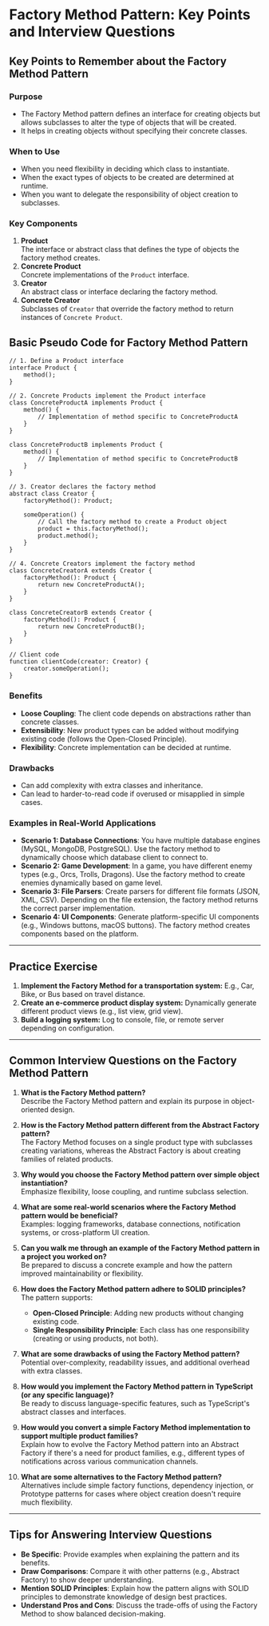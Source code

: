 # Factory Method Pattern: Key Points and Interview Questions

## Key Points to Remember about the Factory Method Pattern

### Purpose

- The Factory Method pattern defines an interface for creating objects but allows subclasses to alter the type of objects that will be created.
- It helps in creating objects without specifying their concrete classes.

### When to Use

- When you need flexibility in deciding which class to instantiate.
- When the exact types of objects to be created are determined at runtime.
- When you want to delegate the responsibility of object creation to subclasses.

### Key Components

1. **Product**  
   The interface or abstract class that defines the type of objects the factory method creates.
2. **Concrete Product**  
   Concrete implementations of the `Product` interface.
3. **Creator**  
   An abstract class or interface declaring the factory method.
4. **Concrete Creator**  
   Subclasses of `Creator` that override the factory method to return instances of `Concrete Product`.

## Basic Pseudo Code for Factory Method Pattern

```
// 1. Define a Product interface
interface Product {
    method();
}

// 2. Concrete Products implement the Product interface
class ConcreteProductA implements Product {
    method() {
        // Implementation of method specific to ConcreteProductA
    }
}

class ConcreteProductB implements Product {
    method() {
        // Implementation of method specific to ConcreteProductB
    }
}

// 3. Creator declares the factory method
abstract class Creator {
    factoryMethod(): Product;

    someOperation() {
        // Call the factory method to create a Product object
        product = this.factoryMethod();
        product.method();
    }
}

// 4. Concrete Creators implement the factory method
class ConcreteCreatorA extends Creator {
    factoryMethod(): Product {
        return new ConcreteProductA();
    }
}

class ConcreteCreatorB extends Creator {
    factoryMethod(): Product {
        return new ConcreteProductB();
    }
}

// Client code
function clientCode(creator: Creator) {
    creator.someOperation();
}
```

### Benefits

- **Loose Coupling**: The client code depends on abstractions rather than concrete classes.
- **Extensibility**: New product types can be added without modifying existing code (follows the Open-Closed Principle).
- **Flexibility**: Concrete implementation can be decided at runtime.

### Drawbacks

- Can add complexity with extra classes and inheritance.
- Can lead to harder-to-read code if overused or misapplied in simple cases.

### Examples in Real-World Applications

- **Scenario 1: Database Connections**: You have multiple database engines (MySQL, MongoDB, PostgreSQL). Use the factory method to dynamically choose which database client to connect to.
- **Scenario 2: Game Development**: In a game, you have different enemy types (e.g., Orcs, Trolls, Dragons). Use the factory method to create enemies dynamically based on game level.
- **Scenario 3: File Parsers**: Create parsers for different file formats (JSON, XML, CSV). Depending on the file extension, the factory method returns the correct parser implementation.
- **Scenario 4: UI Components**: Generate platform-specific UI components (e.g., Windows buttons, macOS buttons). The factory method creates components based on the platform.

---

## Practice Exercise

1. **Implement the Factory Method for a transportation system:** E.g., Car, Bike, or Bus based on travel distance.
2. **Create an e-commerce product display system:** Dynamically generate different product views (e.g., list view, grid view).
3. **Build a logging system:** Log to console, file, or remote server depending on configuration.

---

## Common Interview Questions on the Factory Method Pattern

1. **What is the Factory Method pattern?**  
   Describe the Factory Method pattern and explain its purpose in object-oriented design.

2. **How is the Factory Method pattern different from the Abstract Factory pattern?**  
   The Factory Method focuses on a single product type with subclasses creating variations, whereas the Abstract Factory is about creating families of related products.

3. **Why would you choose the Factory Method pattern over simple object instantiation?**  
   Emphasize flexibility, loose coupling, and runtime subclass selection.

4. **What are some real-world scenarios where the Factory Method pattern would be beneficial?**  
   Examples: logging frameworks, database connections, notification systems, or cross-platform UI creation.

5. **Can you walk me through an example of the Factory Method pattern in a project you worked on?**  
   Be prepared to discuss a concrete example and how the pattern improved maintainability or flexibility.

6. **How does the Factory Method pattern adhere to SOLID principles?**  
   The pattern supports:

   - **Open-Closed Principle**: Adding new products without changing existing code.
   - **Single Responsibility Principle**: Each class has one responsibility (creating or using products, not both).

7. **What are some drawbacks of using the Factory Method pattern?**  
   Potential over-complexity, readability issues, and additional overhead with extra classes.

8. **How would you implement the Factory Method pattern in TypeScript (or any specific language)?**  
   Be ready to discuss language-specific features, such as TypeScript's abstract classes and interfaces.

9. **How would you convert a simple Factory Method implementation to support multiple product families?**  
   Explain how to evolve the Factory Method pattern into an Abstract Factory if there's a need for product families, e.g., different types of notifications across various communication channels.

10. **What are some alternatives to the Factory Method pattern?**  
    Alternatives include simple factory functions, dependency injection, or Prototype patterns for cases where object creation doesn't require much flexibility.

---

## Tips for Answering Interview Questions

- **Be Specific**: Provide examples when explaining the pattern and its benefits.
- **Draw Comparisons**: Compare it with other patterns (e.g., Abstract Factory) to show deeper understanding.
- **Mention SOLID Principles**: Explain how the pattern aligns with SOLID principles to demonstrate knowledge of design best practices.
- **Understand Pros and Cons**: Discuss the trade-offs of using the Factory Method to show balanced decision-making.
